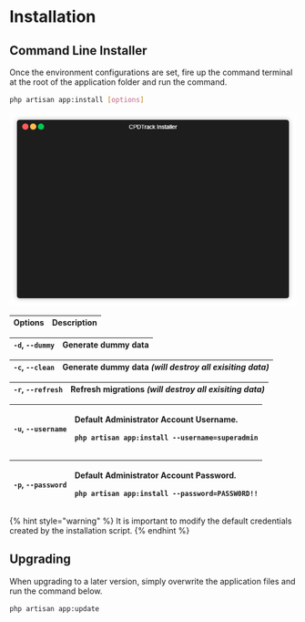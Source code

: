# Installation

## Command Line Installer

Once the environment configurations are set, fire up the command terminal at the root of the application folder and run the command.

```bash
php artisan app:install [options]
```

![](../.gitbook/assets/install.gif)

| Options | Description |
| :--- | :--- |


| `-d`, `--dummy` | Generate dummy data |
| :--- | :--- |


| `-c`, `--clean` | Generate dummy data _\(will destroy all exisiting data\)_ |
| :--- | :--- |


| `-r`, `--refresh` | Refresh migrations _\(will destroy all exisiting data\)_ |
| :--- | :--- |


<table>
  <thead>
    <tr>
      <th style="text-align:left"><code>-u</code>, <code>--username</code>
      </th>
      <th style="text-align:left">
        <p>Default Administrator Account Username.</p>
        <p><code>php artisan app:install --username=superadmin</code>
        </p>
      </th>
    </tr>
  </thead>
  <tbody></tbody>
</table><table>
  <thead>
    <tr>
      <th style="text-align:left"><code>-p</code>, <code>--password</code>
      </th>
      <th style="text-align:left">
        <p>Default Administrator Account Password.</p>
        <p><code>php artisan app:install --password=PASSW0RD!!</code>
        </p>
      </th>
    </tr>
  </thead>
  <tbody></tbody>
</table>{% hint style="warning" %}
It is important to modify the default credentials created by the installation script.
{% endhint %}

## Upgrading

When upgrading to a later version, simply overwrite the application files and run the command below.

```bash
php artisan app:update
```

